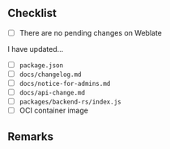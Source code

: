<!-- This template is used only when merging the develop branch into the main branch. Please don't use this for other merge requests. -->

## Checklist

- [ ] There are no pending changes on Weblate

I have updated...

- [ ] `package.json`
- [ ] `docs/changelog.md`
- [ ] `docs/notice-for-admins.md`
- [ ] `docs/api-change.md`
- [ ] `packages/backend-rs/index.js`
- [ ] OCI container image

<!-- TODO: Add automated tests (task runners are currently down) -->

## Remarks

